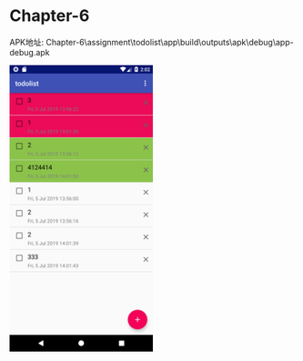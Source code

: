 # Chapter-6

APK地址:  Chapter-6\assignment\todolist\app\build\outputs\apk\debug\app-debug.apk

<img src="https://github.com/yaodao-x/android_day6/blob/master/%E5%AE%9E%E9%99%85%E8%BF%90%E8%A1%8C%E5%9B%BE%E7%89%87/Screenshot_1562335365.png" width="50%" height="50%" />

